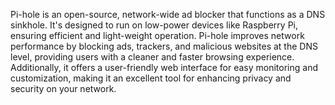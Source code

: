Pi-hole is an open-source, network-wide ad blocker that functions as a DNS sinkhole. It's designed to run on low-power devices like Raspberry Pi, ensuring efficient and light-weight operation. Pi-hole improves network performance by blocking ads, trackers, and malicious websites at the DNS level, providing users with a cleaner and faster browsing experience. Additionally, it offers a user-friendly web interface for easy monitoring and customization, making it an excellent tool for enhancing privacy and security on your network.